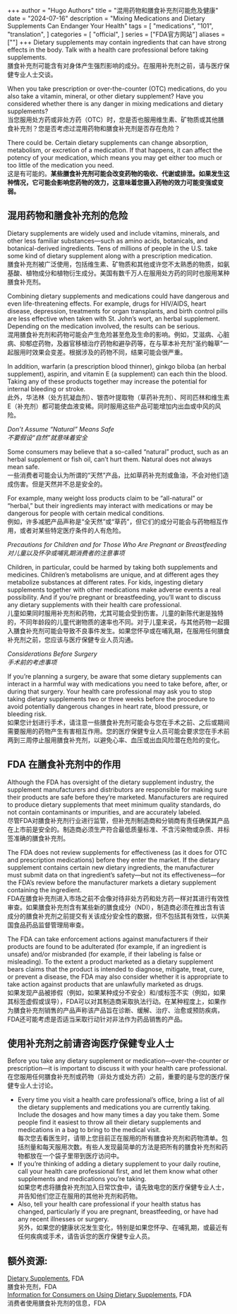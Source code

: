+++
author = "Hugo Authors"
title = "混用药物和膳食补充剂可能危及健康"
date = "2024-07-16"
description = "Mixing Medications and Dietary Supplements Can Endanger Your Health"
tags = [
    "medications",
    "101",
    "translation",
]
categories = [
    "official",
]
series = ["FDA官方网站"]
aliases = [""]
+++
Dietary supplements may contain ingredients that can have strong effects in the body. Talk with a health care professional before taking supplements.  
膳食补充剂可能含有对身体产生强烈影响的成分。在服用补充剂之前，请与医疗保健专业人士交谈。
<!--more-->

When you take prescription or over-the-counter (OTC) medications, do you also take a vitamin, mineral, or other dietary supplement? Have you considered whether there is any danger in mixing medications and dietary supplements?  
当您服用处方药或非处方药（OTC）时，您是否也服用维生素、矿物质或其他膳食补充剂？您是否考虑过混用药物和膳食补充剂是否存在危险？

There could be. Certain dietary supplements can change absorption, metabolism, or excretion of a medication. If that happens, it can affect the potency of your medication, which means you may get either too much or too little of the medication you need.  
这是有可能的。**某些膳食补充剂可能会改变药物的吸收、代谢或排泄。如果发生这种情况，它可能会影响您药物的效力，这意味着您摄入药物的效力可能变强或变弱。**

## 混用药物和膳食补充剂的危险

Dietary supplements are widely used and include vitamins, minerals, and other less familiar substances—such as amino acids, botanicals, and botanical-derived ingredients. Tens of millions of people in the U.S. take some kind of dietary supplement along with a prescription medication.  
膳食补充剂被广泛使用，包括维生素、矿物质和其他或许您不太熟悉的物质，如氨基酸、植物成分和植物衍生成分。美国有数千万人在服用处方药的同时也服用某种膳食补充剂。

Combining dietary supplements and medications could have dangerous and even life-threatening effects. For example, drugs for HIV/AIDS, heart disease, depression, treatments for organ transplants, and birth control pills are less effective when taken with St. John’s wort, an herbal supplement. Depending on the medication involved, the results can be serious.  
混用膳食补充剂和药物可能会产生危险甚至危及生命的影响。例如，艾滋病、心脏病、抑郁症药物，及器官移植治疗药物和避孕药等，在与草本补充剂“圣约翰草”一起服用时效果会变差。根据涉及的药物不同，结果可能会很严重。

In addition, warfarin (a prescription blood thinner), ginkgo biloba (an herbal supplement), aspirin, and vitamin E (a supplement) can each thin the blood. Taking any of these products together may increase the potential for internal bleeding or stroke.  
此外，华法林（处方抗凝血剂）、银杏叶提取物（草药补充剂）、阿司匹林和维生素E（补充剂）都可能使血液变稀。同时服用这些产品可能增加内出血或中风的风险。

_Don’t Assume “Natural” Means Safe  
不要假设“自然”就意味着安全_

Some consumers may believe that a so-called “natural” product, such as an herbal supplement or fish oil, can’t hurt them. Natural does not always mean safe.  
一些消费者可能会认为所谓的“天然”产品，比如草药补充剂或鱼油，不会对他们造成伤害。但是天然并不总是安全的。

For example, many weight loss products claim to be “all-natural” or “herbal,” but their ingredients may interact with medications or may be dangerous for people with certain medical conditions.  
例如，许多减肥产品声称是“全天然”或“草药”，但它们的成分可能会与药物相互作用，或者对某些特定医疗条件的人有危险。

_Precautions for Children and for Those Who Are Pregnant or Breastfeeding  
对儿童以及怀孕或哺乳期消费者的注意事项_

Children, in particular, could be harmed by taking both supplements and medicines. Children’s metabolisms are unique, and at different ages they metabolize substances at different rates. For kids, ingesting dietary supplements together with other medications make adverse events a real possibility. And if you’re pregnant or breastfeeding, you’ll want to discuss any dietary supplements with their health care professional.  
儿童如果同时服用补充剂和药物，尤其可能会受到伤害。儿童的新陈代谢是独特的，不同年龄段的儿童代谢物质的速率也不同。对于儿童来说，与其他药物一起摄入膳食补充剂可能会导致不良事件发生。如果您怀孕或在哺乳期，在服用任何膳食补充剂之前，您应该与医疗保健专业人员沟通。

_Considerations Before Surgery  
手术前的考虑事项_

If you’re planning a surgery, be aware that some dietary supplements can interact in a harmful way with medications you need to take before, after, or during that surgery. Your health care professional may ask you to stop taking dietary supplements two or three weeks before the procedure to avoid potentially dangerous changes in heart rate, blood pressure, or bleeding risk.  
如果您计划进行手术，请注意一些膳食补充剂可能会与您在手术之前、之后或期间需要服用的药物产生有害相互作用。您的医疗保健专业人员可能会要求您在手术前两到三周停止服用膳食补充剂，以避免心率、血压或出血风险潜在危险的变化。

## FDA 在膳食补充剂中的作用

Although the FDA has oversight of the dietary supplement industry, the supplement manufacturers and distributors are responsible for making sure their products are safe before they’re marketed. Manufacturers are required to produce dietary supplements that meet minimum quality standards, do not contain contaminants or impurities, and are accurately labeled.  
尽管FDA对膳食补充剂行业进行监管，但补充剂制造商和分销商有责任确保其产品在上市前是安全的。制造商必须生产符合最低质量标准、不含污染物或杂质、并标签准确的膳食补充剂。

The FDA does not review supplements for effectiveness (as it does for OTC and prescription medications) before they enter the market. If the dietary supplement contains certain new dietary ingredients, the manufacturer must submit data on that ingredient’s safety—but not its effectiveness—for the FDA’s review before the manufacturer markets a dietary supplement containing the ingredient.  
FDA在膳食补充剂进入市场之前不会像对待非处方药和处方药一样对其进行有效性审查。如果膳食补充剂含有某些新的膳食成分（NDI），制造商必须在推出含有该成分的膳食补充剂之前提交有关该成分安全性的数据，但不包括其有效性，以供美国食品药品监督管理局审查。

The FDA can take enforcement actions against manufacturers if their products are found to be adulterated (for example, if an ingredient is unsafe) and/or misbranded (for example, if their labeling is false or misleading). To the extent a product marketed as a dietary supplement bears claims that the product is intended to diagnose, mitigate, treat, cure, or prevent a disease, the FDA may also consider whether it is appropriate to take action against products that are unlawfully marketed as drugs.  
如果发现产品被掺假（例如，如果某种成分不安全）和/或标签不实（例如，如果其标签虚假或误导），FDA可以对其制造商采取执法行动。在某种程度上，如果作为膳食补充剂销售的产品声称该产品旨在诊断、缓解、治疗、治愈或预防疾病，FDA还可能考虑是否适当采取行动针对非法作为药品销售的产品。

## 使用补充剂之前请咨询医疗保健专业人士

Before you take any dietary supplement or medication—over-the-counter or prescription—it is important to discuss it with your health care professional.  
在您服用任何膳食补充剂或药物（非处方或处方药）之前，重要的是与您的医疗保健专业人士讨论。

- Every time you visit a health care professional’s office, bring a list of all the dietary supplements and medications you are currently taking. Include the dosages and how many times a day you take them. Some people find it easiest to throw all their dietary supplements and medications in a bag to bring to the medical visit.  
    每次您去看医生时，请带上您目前正在服用的所有膳食补充剂和药物清单。包括剂量和每天服用次数。有些人发现最简单的方法是把所有的膳食补充剂和药物都放在一个袋子里带到医疗访问中。
- If you’re thinking of adding a dietary supplement to your daily routine, call your health care professional first, and let them know what other supplements and medications you’re taking.  
    如果您考虑将膳食补充剂加入日常饮食中，请先致电您的医疗保健专业人士，并告知他们您正在服用的其他补充剂和药物。
- Also, tell your health care professional if your health status has changed, particularly if you are pregnant, breastfeeding, or have had any recent illnesses or surgery.  
    另外，如果您的健康状况发生变化，特别是如果您怀孕、在哺乳期，或最近有任何疾病或手术，请告诉您的医疗保健专业人员。

## 额外资源:

[Dietary Supplements](https://www.fda.gov/food/dietary-supplements "Dietary Supplements"), FDA   
膳食补充剂，FDA  
[Information for Consumers on Using Dietary Supplements](https://www.fda.gov/food/dietary-supplements/information-consumers-using-dietary-supplements "Information for Consumers on Using Dietary Supplements"), FDA  
消费者使用膳食补充剂的信息，FDA